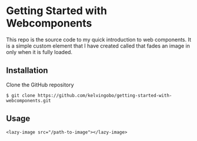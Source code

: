 # Getting Started with Webcomponents

This repo is the source code to my quick introduction to web components. It is a simple custom element that I have created called <lazy-image> that fades an image in only when it is fully loaded.

## Installation

Clone the GitHub repository

```
$ git clone https://github.com/kelvingobo/getting-started-with-webcomponents.git
```
## Usage

```
<lazy-image src="/path-to-image"></lazy-image>
```
